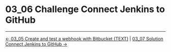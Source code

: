 # 03_06 Challenge Connect Jenkins to GitHub

<!-- FooterStart -->
---
[← 03_05 Create and test a webhook with Bitbucket (TEXT)](../03_05_create_a_webhook_with_bitbucket/README.md) | [03_07 Solution Connect Jenkins to GitHub →](../03_07_solution_connect_jenkins_to_github/README.md)
<!-- FooterEnd -->
